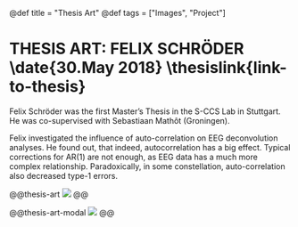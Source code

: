 @def title = "Thesis Art"
@def tags = ["Images", "Project"]

# THESIS ART: FELIX SCHRÖDER \date{30.May 2018} \thesislink{link-to-thesis}

Felix Schröder was the first Master’s Thesis in the S-CCS Lab in Stuttgart. He was co-supervised with Sebastiaan Mathôt (Groningen). 

Felix investigated the influence of auto-correlation on EEG deconvolution analyses. He found out, that indeed, autocorrelation has a big effect. Typical corrections for AR(1) are not enough, as EEG data has a much more complex relationship. Paradoxically, in some constellation, auto-correlation also decreased type-1 errors.


@@thesis-art
![](/assets/thesis-art/a2_felix.jpg)
@@

@@thesis-art-modal
![](/assets/thesis-art/a2_felix.jpg)
@@